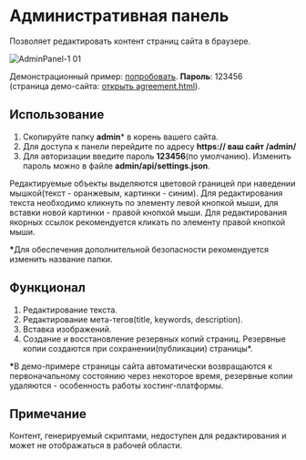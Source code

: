 # Административная панель

Позволяет редактировать контент страниц сайта в браузере.

![AdminPanel-1 01](https://user-images.githubusercontent.com/61114266/109686452-57e58280-7b93-11eb-97a1-ca8e2eb9fe89.png)

Демонстрационный пример: [попробовать](https://adminpanel-demo-example.herokuapp.com/admin/). __Пароль__: 123456<br>
(cтраница демо-сайта: [открыть agreement.html](https://adminpanel-demo-example.herokuapp.com/agreement.html)).

## Использование

1) Скопируйте папку __admin__* в корень вашего сайта. 
2) Для доступа к панели перейдите по адресу __https:// ваш сайт /admin/__
3) Для авторизации введите пароль __123456__(по умолчанию). Изменить пароль можно в файле __admin/api/settings.json__.

Редактируемые объекты выделяются цветовой границей при наведении мышкой(текст - оранжевым, картинки - синим). Для редактирования текста необходимо кликнуть по элементу левой кнопкой мыши, для вставки новой картинки - правой кнопкой мыши. Для редактирования якорных ссылок рекомендуется кликать по элементу правой кнопкой мыши.

<b>*</b>Для обеспечения дополнительной безопасности рекомендуется изменить название папки.

## Функционал

1) Редактирование текста.
2) Редактирование мета-тегов(title, keywords, description).
3) Вставка изображений.
4) Создание и восстановление резервных копий страниц. Резервные копии создаются при сохранении(публикации) страницы*.

<b>*</b>В демо-примере страницы сайта автоматически возвращаются к первоначальному состоянию через некоторое время, резервные копии удаляются - особенность работы хостинг-платформы.

## Примечание

Контент, генерируемый скриптами, недоступен для редактирования и может не отображаться в рабочей области.

